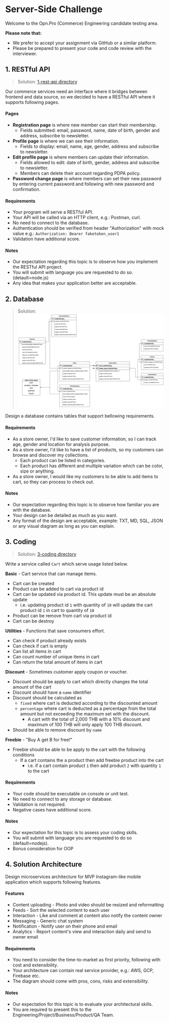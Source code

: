 
# Server-Side Challenge

Welcome to the Opn.Pro (Commerce) Engineering candidate testing area.

**Please note that:**
- We prefer to accept your assignment via GitHub or a similar platform.
- Please be prepared to present your code and code review with the interviewer.

## 1. RESTful API

> Solution: [1-rest-api directory](./1-rest-api/)

Our commerce services need an interface where it bridges between frontend and data source, so we decided to have a RESTful API where it supports following pages.

#### Pages
- **Registration page** is where new member can start their membership.
  - Fields submitted: email, password, name, date of birth, gender and address, subscribe to newsletter.
- **Profile page** is where we can see their information.
  - Fields to display: email, name, age, gender, address and subscribe to newsletter.
- **Edit profile page** is where members can update their information.
  - Fields allowed to edit: date of birth, gender, address and subscribe to newsletter.
  - Members can delete their account regarding PDPA policy.
- **Password change page** is where members can set their new password by entering current password and following with new password and confirmation.

#### Requirements
- Your program will serve a RESTful API.
- Your API will be called via an HTTP client, e.g.: Postman, curl.
- No need to connect to the database.
- Authentication should be verified from header "Authorization" with mock value e.g.: `Authorization: Bearer faketoken_user1`
- Validation have additional score.

#### Notes
- Our expectation regarding this topic is to observe how you implement the RESTful API project.
- You will submit with language you are requested to do so. (detault=node.js)
- Any idea that makes your application better are acceptable.

## 2. Database

> Solution: ![Database Schema Design](image-1.png)

Design a database contains tables that support bellowing requirements.

#### Requirements
- As a store owner, I'd like to save customer information, so I can track age, gender and location for analysis purpose.
- As a store owner, I'd like to have a list of products, so my customers can browse and discover my collections.
  - Each product can be listed in categories.
  - Each product has different and multiple variation which can be color, size or anything.
- As a store owner, I would like my customers to be able to add items to cart, so they can process to check out.

#### Notes
- Our expectation regarding this topic is to observe how familiar you are with the database.
- Your design can be detailed as much as you want.
- Any format of the design are acceptable, example: TXT, MD, SQL, JSON or any visual diagram as long as you can explain.

## 3. Coding

> Solution: [3-coding directory](./3-coding/)

Write a service called `Cart` which serve usage listed below.

**Basic** - Cart service that can manage items.
- Cart can be created
- Product can be added to cart via product id
- Cart can be updated via product id. This update must be an absolute update
  - i.e. updating product id `1` with quantity of `10` will update the cart product id `1` in cart to quantity of `10`
- Product can be remove from cart via product id
- Cart can be destroy

**Utilities** - Functions that save consumers effort.
- Can check if product already exists
- Can check if cart is empty
- Can list all items in cart
- Can count number of unique items in cart
- Can return the total amount of items in cart

**Discount** - Sometimes customer apply coupon or voucher.
- Discount should be apply to cart which directly changes the total amount of the cart
- Discount should have a `name` identifier
- Discount should be calculated as
  - `fixed` where cart is deducted according to the discounted amount
  - `percentage` where cart is deducted as a percentage from the total amount but not exceeding the maximum set with the discount.
    - A cart with the total of 2,000 THB with a 10% discount and maximum of 100 THB will only apply 100 THB discount.
- Should be able to remove discount by `name`

**Freebie** - "Buy A get B for free!"
- Freebie should be able to be apply to the cart with the following conditions
  - If a cart contains the a product then add freebie product into the cart
    - i.e. if a cart contain product `1` then add product `2` with quantity `1` to the cart

#### Requirements
- Your code should be executable on console or unit test.
- No need to connect to any storage or database.
- Validation is not required.
- Negative cases have additional score.

#### Notes
- Our expectation for this topic is to assess your coding skills.
- You will submit with language you are requested to do so (default=nodejs).
- Bonus consideration for OOP

## 4. Solution Architecture
Design microservices architecture for MVP Instagram-like mobile application which supports following features.

#### Features
- Content uploading - Photo and video should be resized and reformatting
- Feeds - Sort the selected content to each user
- Interaction - Like and comment at content also notify the content owner
- Messaging - Generic chat system
- Notification - Notify user on their phone and email
- Analytics - Report content's view and interaction daily and send to owner email

#### Requirements
- You need to consider the time-to-market as first priority, following with cost and extensibility.
- Your architecture can contain real service provider, e.g.: AWS, GCP, Firebase etc.
- The diagram should come with pros, cons, risks and extensibility.

#### Notes
- Our expectation for this topic is to evaluate your architectural skills.
- You are required to present this to the Engineering/Project/Business/Product/QA Team.
